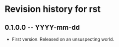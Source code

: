 # Revision history for rst

## 0.1.0.0 -- YYYY-mm-dd

* First version. Released on an unsuspecting world.
